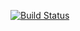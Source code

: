 [![Build Status](https://travis-ci.org/kelly-ly/LAB-4.svg?branch=master)](https://travis-ci.org/kelly-ly/LAB-4)